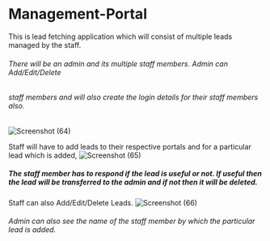 # Management-Portal
 This is lead fetching application which will consist of multiple leads managed by the staff. 
 ###### There will be an admin and its multiple staff members. Admin can Add/Edit/Delete 
 ###### staff members and will also create the login details for their staff members also. 
 ![Screenshot (64)](https://user-images.githubusercontent.com/60787730/89732869-3003c580-da6f-11ea-9763-6402eb516f43.png)


 Staff will have to add leads to their respective portals and for a particular lead which is added,
![Screenshot (65)](https://user-images.githubusercontent.com/60787730/89732878-35f9a680-da6f-11ea-8c43-e2eeca845d70.png)

 ##### The staff member has to respond if the lead is useful or not. If useful then the lead will be transferred to the admin and if not then it will be deleted. 
 Staff can also Add/Edit/Delete Leads. 
 ![Screenshot (66)](https://user-images.githubusercontent.com/60787730/89732881-3b56f100-da6f-11ea-86be-2fd617e84581.png)
 
 ###### Admin can also see the name of the staff member by which the particular lead is added.
 

 





